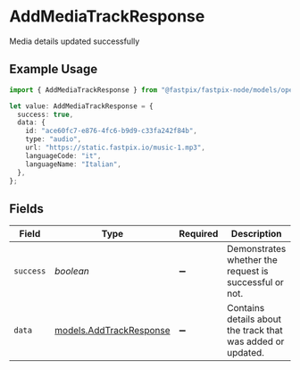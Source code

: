 # AddMediaTrackResponse

Media details updated successfully

## Example Usage

```typescript
import { AddMediaTrackResponse } from "@fastpix/fastpix-node/models/operations";

let value: AddMediaTrackResponse = {
  success: true,
  data: {
    id: "ace60fc7-e876-4fc6-b9d9-c33fa242f84b",
    type: "audio",
    url: "https://static.fastpix.io/music-1.mp3",
    languageCode: "it",
    languageName: "Italian",
  },
};
```

## Fields

| Field                                                       | Type                                                        | Required                                                    | Description                                                 | Example                                                     |
| ----------------------------------------------------------- | ----------------------------------------------------------- | ----------------------------------------------------------- | ----------------------------------------------------------- | ----------------------------------------------------------- |
| `success`                                                   | *boolean*                                                   | :heavy_minus_sign:                                          | Demonstrates whether the request is successful or not.      | true                                                        |
| `data`                                                      | [models.AddTrackResponse](../../models/addtrackresponse.md) | :heavy_minus_sign:                                          | Contains details about the track that was added or updated. |                                                             |